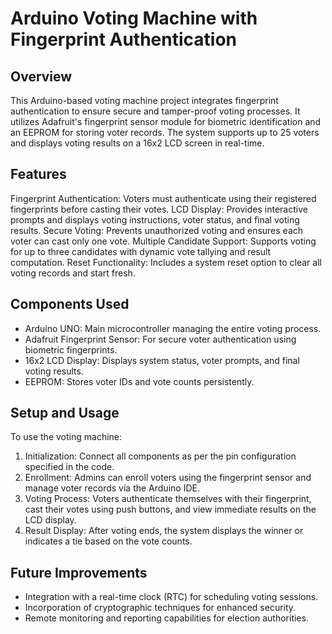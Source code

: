 # Arduino Voting Machine with Fingerprint Authentication

## Overview
This Arduino-based voting machine project integrates fingerprint authentication to ensure secure and tamper-proof voting processes. It utilizes Adafruit's fingerprint sensor module for biometric identification and an EEPROM for storing voter records. The system supports up to 25 voters and displays voting results on a 16x2 LCD screen in real-time.

## Features
Fingerprint Authentication: Voters must authenticate using their registered fingerprints before casting their votes.
LCD Display: Provides interactive prompts and displays voting instructions, voter status, and final voting results.
Secure Voting: Prevents unauthorized voting and ensures each voter can cast only one vote.
Multiple Candidate Support: Supports voting for up to three candidates with dynamic vote tallying and result computation.
Reset Functionality: Includes a system reset option to clear all voting records and start fresh.

## Components Used
- Arduino UNO: Main microcontroller managing the entire voting process.
- Adafruit Fingerprint Sensor: For secure voter authentication using biometric fingerprints.
- 16x2 LCD Display: Displays system status, voter prompts, and final voting results.
- EEPROM: Stores voter IDs and vote counts persistently.

## Setup and Usage
To use the voting machine:

1. Initialization: Connect all components as per the pin configuration specified in the code.
2. Enrollment: Admins can enroll voters using the fingerprint sensor and manage voter records via the Arduino IDE.
3. Voting Process: Voters authenticate themselves with their fingerprint, cast their votes using push buttons, and view immediate results on the LCD display.
4. Result Display: After voting ends, the system displays the winner or indicates a tie based on the vote counts.

## Future Improvements
- Integration with a real-time clock (RTC) for scheduling voting sessions.
- Incorporation of cryptographic techniques for enhanced security.
- Remote monitoring and reporting capabilities for election authorities.
